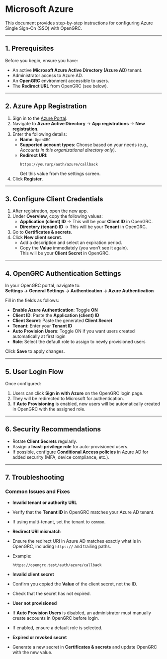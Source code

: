 # Microsoft Azure 

This document provides step-by-step instructions for configuring Azure Single Sign-On (SSO) with OpenGRC.

---

## 1. Prerequisites

Before you begin, ensure you have:

- An active **Microsoft Azure Active Directory (Azure AD)** tenant.
- Administrator access to Azure AD.
- An **OpenGRC** environment accessible to users.
- The **Redirect URL** from OpenGRC (see below).

---

## 2. Azure App Registration

1. Sign in to the [Azure Portal](https://portal.azure.com).
2. Navigate to **Azure Active Directory** → **App registrations** → **New registration**.
3. Enter the following details:
   - **Name**: `OpenGRC`
   - **Supported account types**: Choose based on your needs (e.g., *Accounts in this organizational directory only*).
   - **Redirect URI**:  
     ```
     https://yoururp/auth/azure/callback
     ```
     Get this value from the settings screen.
4. Click **Register**.

---

## 3. Configure Client Credentials

1. After registration, open the new app.
2. Under **Overview**, copy the following values:
   - **Application (client) ID** → This will be your **Client ID** in OpenGRC.
   - **Directory (tenant) ID** → This will be your **Tenant** in OpenGRC.
3. Go to **Certificates & secrets**.
4. Click **New client secret**.
   - Add a description and select an expiration period.
   - Copy the **Value** immediately (you won’t see it again).  
     This will be your **Client Secret** in OpenGRC.

---

## 4. OpenGRC Authentication Settings

In your OpenGRC portal, navigate to:  
**Settings → General Settings → Authentication → Azure Authentication**

Fill in the fields as follows:

- **Enable Azure Authentication**: Toggle **ON**
- **Client ID**: Paste the **Application (client) ID**
- **Client Secret**: Paste the generated **Client Secret**
- **Tenant**: Enter your **Tenant ID**
- **Auto Provision Users**: Toggle ON if you want users created automatically at first login
- **Role**: Select the default role to assign to newly provisioned users

Click **Save** to apply changes.

---

## 5. User Login Flow

Once configured:

1. Users can click **Sign in with Azure** on the OpenGRC login page.
2. They will be redirected to Microsoft for authentication.
3. If **Auto Provisioning** is enabled, new users will be automatically created in OpenGRC with the assigned role.

---

## 6. Security Recommendations

- Rotate **Client Secrets** regularly.
- Assign a **least-privilege role** for auto-provisioned users.
- If possible, configure **Conditional Access policies** in Azure AD for added security (MFA, device compliance, etc.).

---

## 7. Troubleshooting

### Common Issues and Fixes

- **Invalid tenant or authority URL**
- Verify that the **Tenant ID** in OpenGRC matches your Azure AD tenant.
- If using multi-tenant, set the tenant to `common`.

- **Redirect URI mismatch**
- Ensure the redirect URI in Azure AD matches exactly what is in OpenGRC, including `https://` and trailing paths.
- Example:  
  ```
  https://opengrc.test/auth/azure/callback
  ```

- **Invalid client secret**
- Confirm you copied the **Value** of the client secret, not the ID.
- Check that the secret has not expired.

- **User not provisioned**
- If **Auto Provision Users** is disabled, an administrator must manually create accounts in OpenGRC before login.
- If enabled, ensure a default role is selected.

- **Expired or revoked secret**
- Generate a new secret in **Certificates & secrets** and update OpenGRC with the new value.
